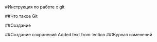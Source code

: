 #Инструкция по работе с git

##Что такое Git

##Создание


##Создание сохранений
Added text from lection
##Журнал изменений